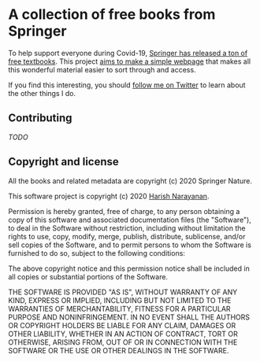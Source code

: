 # A collection of free books from Springer

To help support everyone during Covid-19, [Springer has released a ton
of free textbooks][springer-books]. This project [aims to make a
simple webpage][catalogued-books] that makes all this wonderful
material easier to sort through and access.

If you find this interesting, you should [follow me on
Twitter][twitter] to learn about the other things I do.

## Contributing

*TODO*


## Copyright and license

All the books and related metadata are copyright (c) 2020 Springer
Nature.

This software project is copyright (c) 2020 [Harish
Narayanan](https://harishnarayanan.org).

Permission is hereby granted, free of charge, to any person obtaining
a copy of this software and associated documentation files (the
"Software"), to deal in the Software without restriction, including
without limitation the rights to use, copy, modify, merge, publish,
distribute, sublicense, and/or sell copies of the Software, and to
permit persons to whom the Software is furnished to do so, subject to
the following conditions:

The above copyright notice and this permission notice shall be
included in all copies or substantial portions of the Software.

THE SOFTWARE IS PROVIDED "AS IS", WITHOUT WARRANTY OF ANY KIND,
EXPRESS OR IMPLIED, INCLUDING BUT NOT LIMITED TO THE WARRANTIES OF
MERCHANTABILITY, FITNESS FOR A PARTICULAR PURPOSE AND
NONINFRINGEMENT. IN NO EVENT SHALL THE AUTHORS OR COPYRIGHT HOLDERS BE
LIABLE FOR ANY CLAIM, DAMAGES OR OTHER LIABILITY, WHETHER IN AN ACTION
OF CONTRACT, TORT OR OTHERWISE, ARISING FROM, OUT OF OR IN CONNECTION
WITH THE SOFTWARE OR THE USE OR OTHER DEALINGS IN THE SOFTWARE.

[twitter]: https://twitter.com/copingbear
[springer-books]: https://www.springernature.com/gp/librarians/news-events/all-news-articles/industry-news-initiatives/free-access-to-textbooks-for-institutions-affected-by-coronaviru/17855960
[catalogued-books]: https://hnarayanan.github.io/springer-books/

